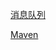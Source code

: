 


[消息队列](https://github.com/clarinoGiant/mianshi/tree/master/%E6%B6%88%E6%81%AF%E9%98%9F%E5%88%97)

[Maven](https://github.com/clarinoGiant/mianshi/tree/master/Maven)
